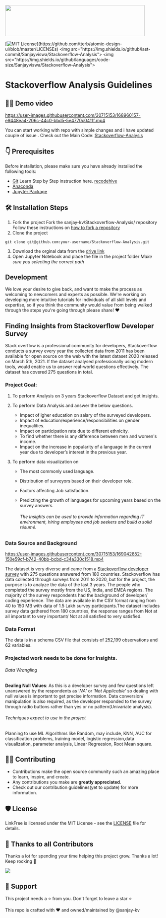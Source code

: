 <img src="https://stackoverflow.design/assets/img/logos/so/logo-stackoverflow.png" align="left" height="100" width="450" >
<br>
<br>
<br>
<br>
<br>
<br>

[![MIT License](https://img.shields.io/apm/l/atomic-design-ui.svg?)](https://github.com/tterb/atomic-design-ui/blob/master/LICENSEs)
<img src="https://img.shields.io/github/last-commit/Sanjayviswa/Stackoverflow-Analysis">
<img src="https://img.shields.io/github/languages/code-size/Sanjayviswa/Stackoverflow-Analysis">

# Stackoverflow Analysis Guidelines
## 👨‍💻 Demo video


https://user-images.githubusercontent.com/30715153/168960157-e9448ea4-206c-44c0-bbd5-5e4770c0411f.mp4

You can start working with repo with simple changes and i have updated couple of issue . 
Check out the Main Code: [Stackoverflow-Analysis](https://github.com/sanjay-kv/Stackoverflow-Analysis/blob/main/Stackoverflow_Survey_Analysis.ipynb)

## 👇 Prerequisites

Before installation, please make sure you have already installed the following tools:

- [Git](https://git-scm.com/downloads) Learn Step by Step instruction here. [recodehive](https://recodehive.com/how-to-install-git-git-tutorial/)
- [Anaconda](https://anaconda.org/anaconda)
- [Jupyter Package](https://anaconda.org/anaconda/jupyter)

## 🛠️ Installation Steps

1. Fork the project
Fork the sanjay-kv/Stackoverflow-Analysis/ repository
Follow these instructions on [how to fork a repository](https://help.github.com/en/articles/fork-a-repo)
2. Clone the project
```
git clone git@github.com:your-username/Stackoverflow-Analysis.git
```
3. Download the orginal data from the [drive link](https://drive.google.com/drive/folders/13W20DfCW2W5GEeKTYTl7R6xV5hmPS2Do?usp=sharing)
4. Open Jupyter Notebook and place the file in the project folder *Make sure you selecting the correct path*

## Development

We love your desire to give back, and want to make the process as welcoming to newcomers and experts as possible. We're working on developing more intuitive tutorials for individuals of all skill levels and expertise, so if you think the community would value from being walked through the steps you're going through please share! ❤️

## Finding Insights from Stackoverflow Developer Survey

Stack overflow is a professional community for developers, Stackoverflow conducts a survey every year the collected data from 2011 has been available for open source on the web with the latest dataset 2020 released on March 5th, 2021. If the dataset analysed professionally using modern tools, would enable us to answer real-world questions effectively. The dataset has covered 275 questions in total.

### Project Goal:

1. To perform Analysis on 3 years Stackoverflow Dataset and get insights.
2. To perform Data Analysis and answer the below questions.
   + Impact of igher education on salary of the surveyed developers.
   + Impact of education/experience/responsibilities on gender inequalities.
   + Impact on participation rate due to different ethnicity.
   + To find whether there is any difference between men and women's income.
   + Impact on the increase in popularity of a language in the current year due to developer’s interest in the previous year.

3. To perform data visualization on

   - The most commonly used language.

   - Distribution of surveyors based on their developer role.

   - Factors affecting Job satisfaction.

   - Predicting the growth of languages for upcoming years based on the survey answers.

     ###### The Insights can be used to provide information regarding IT environment, hiring employees and job seekers and build a solid résumé.

### Data Source and Background

https://user-images.githubusercontent.com/30715153/169042852-150e59cf-b742-40bb-bcbd-c34a330c1518.mp4


The dataset is very diverse and came from a [Stackoverflow developer survey](https://insights.stackoverflow.com/survey/?_ga=2.208907280.304952146.1616422967-1864686930.1616422967) with 275 questions answered from 180 countries. Stackoverflow has data collected through surveys from 2011 to 2020, but for the project, the purpose is to analyze the data of the last 3 years. The people who completed the survey mostly from the US, India, and EMEA regions. The majority of the survey respondents had the background of developer/ coding experience. The data are available in the CSV format ranging from 40 to 150 MB with data of 1.5 Lakh survey participants.The dataset includes survey data gathered from 180 countries, the response ranges from Not at all important to very important/ Not at all satisfied to very satisfied. 

### Data Format

The data is in a schema CSV file that consists of 252,199 observations and 62 variables. 

### Projected work needs to be done for Insights.

###### Data Wrangling

**Dealing Null Values**: As this is a developer survey and few questions left unanswered by the respondents as ‘*NA*’ or ‘*Not Applicable*’ so dealing with null values is important to get precise information. Data conversion/ manipulation is also required, as the developer responded to the survey through radio buttons rather than yes or no pattern(Univariate analysis).

###### Techniques expect to use in the project 

Planning to use ML Algorithms like Random, may include, KNN, AUC for classification problems, training model, logistic regression,data visualization, parameter analysis, Linear Regreesion, Root Mean square.

## 👨‍💻 Contributing

- Contributions make the open source community such an amazing place to learn, inspire, and create.
- Any contributions you make are **greatly appreciated**.
- Check out our contribution guidelines(yet to update) for more information.

## 🛡️ License

LinkFree is licensed under the MIT License - see the [LICENSE](LICENSE) file for details.

## 💪 Thanks to all Contributors

Thanks a lot for spending your time helping this project grow. Thanks a lot! Keep rocking 🍻

<a href="https://github.com/sanjay-kv/Stackoverflow-Analysis/graphs/contributors">
  <img src="https://contrib.rocks/image?repo=sanjay-kv/Stackoverflow-Analysis" />
</a>

## 🙏 Support

This project needs a ⭐️ from you. Don't forget to leave a star ⭐️





This repo is crafted with ♥ and owned/maintained by @sanjay-kv


